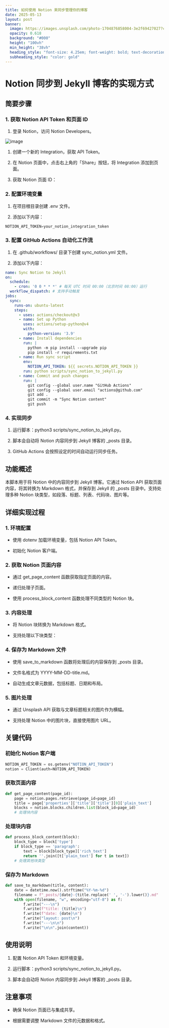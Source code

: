 ```yaml
---
title: 如何使用 Notion 来同步管理你的博客
date: 2025-05-13
layout: post
banner:
  image: https://images.unsplash.com/photo-1704876858004-3e2f69427027?crop=entropy&cs=tinysrgb&fit=max&fm=jpg&ixid=M3w2OTIwMzJ8MHwxfHJhbmRvbXx8fHx8fHx8fDE3NDcxNDYxNDB8&ixlib=rb-4.1.0&q=80&w=1080
  opacity: 0.618
  background: "#000"
  height: "100vh"
  min_height: "38vh"
  heading_style: "font-size: 4.25em; font-weight: bold; text-decoration: underline"
  subheading_style: "color: gold"
---
```


# Notion 同步到 Jekyll 博客的实现方式

## 简要步骤

### 1. 获取 Notion API Token 和页面 ID

1. 登录 Notion，访问 Notion Developers。

![image](https://prod-files-secure.s3.us-west-2.amazonaws.com/a7a0cc5a-89b9-4cda-8686-1fba0ca52f40/d19c1afe-dea5-4312-9333-786b0ba83054/image.png?X-Amz-Algorithm=AWS4-HMAC-SHA256&X-Amz-Content-Sha256=UNSIGNED-PAYLOAD&X-Amz-Credential=ASIAZI2LB466ZNCC5WIS%2F20250513%2Fus-west-2%2Fs3%2Faws4_request&X-Amz-Date=20250513T142219Z&X-Amz-Expires=3600&X-Amz-Security-Token=IQoJb3JpZ2luX2VjEEYaCXVzLXdlc3QtMiJIMEYCIQCr2gfIy%2BpEbs1gOemIG1c2wQPlVQFH6OFDIdsIJOiGDgIhALm7IOfxpxkWBnTPCWC30JoXRzJboEDg8g0eteNB9h3%2FKogECO7%2F%2F%2F%2F%2F%2F%2F%2F%2F%2FwEQABoMNjM3NDIzMTgzODA1IgyNrsrIq%2BzOF4%2F9fPcq3AMMqVqnVKsSejlyPXlRR58mkMthWfbPZSyEVG%2FUiiMGK2WvoHqm4AQswPrtibS1OzCfxV33lMoGRGpxBVQuzGlo3vGET1GYe8UJ%2Bo2hWL7BsCpEKq%2F2PorCUrgRzPZdr3igKRGyStgYCW%2Bz%2FPVlltrkdio65%2F3%2FUkZlDfgA2%2F9Lk%2BdaXV9%2FSNQkb4QX5v3IAdJzL2ZtImS5PfbxRUpXXBXMbRDBorPi91itQgHp9zFDE1RMRR%2FHbyXQD8n%2FydGwv6uXSSBZ2MmBXrC4BuDDhNLPkdJ0NeAD2l7cZD6iF7ocGyrDLDC%2FVrWgGjw0%2BK0rY2w5M%2Flm1SaMGT0CyonsH5q0HOF262GZ19ksXRnzVtJaAEd408c6OYi9y%2BuCBTRFXBMu9VtgSjJSHugdKFELh5QqX71umIEkd7l28Z5Vzzw6qCymMy7VfQy%2BxBreoV7fe%2FOurz848mnhAk5m5QA1BcZjvZBavvxYuewh08goCbf0R161VvP6X5RIefbTcmK%2BsZqjIwAFJByCDWTvRIGEAEVoPLsVieUuADSXcC2ZjTPXK24Mea3r35PfUsExSP%2BepRpekcJrz3TT4yYBnPi9yIZvpFHWXeEa%2FR6NpAJgyUBfSo5Oml4pCM%2BWDrRv0TCcjo3BBjqkAWsJyTuUNQTM9zxfPijBV%2F5BNumcmea5tniK6fffMgAncav67OtaSME0mEfHC%2Bl5JveQtLaG2sRg7%2BeD6n6pIgticrGPICx1FBQ6A%2BKikxKh5S1nbWSn3fgOnB8nf6O0RvA%2B3mc%2FwJR8b680ty815PZc4%2FlH%2BvNe%2FPI%2Baw4Jahe9mQXJqqwwe3xcGPGmnrq8rn5R1rhxFk8nQ%2BGCSmsMPC2z%2BzeH&X-Amz-Signature=ac541ec91bd7627cc1d19756a3b30e1ec415259464b503001d1e8563d57fb562&X-Amz-SignedHeaders=host&x-id=GetObject)

1. 创建一个新的 Integration，获取 API Token。

1. 在 Notion 页面中，点击右上角的「Share」按钮，将 Integration 添加到页面。

1. 获取 Notion 页面 ID：


### 2. 配置环境变量

1. 在项目根目录创建 .env 文件。

1. 添加以下内容：

```javascript
NOTION_API_TOKEN=your_notion_integration_token
```

### 3. 配置 GitHub Actions 自动化工作流

1. 在 .github/workflows/ 目录下创建 sync_notion.yml 文件。

1. 添加以下内容：

```yaml
name: Sync Notion to Jekyll
on:
  schedule:
    - cron: '0 0 * * *' # 每天 UTC 时间 00:00（北京时间 08:00）运行
  workflow_dispatch: # 支持手动触发
jobs:
  sync:
    runs-on: ubuntu-latest
    steps:
      - uses: actions/checkout@v3
      - name: Set up Python
        uses: actions/setup-python@v4
        with:
          python-version: '3.9'
      - name: Install dependencies
        run: |
          python -m pip install --upgrade pip
          pip install -r requirements.txt
      - name: Run sync script
        env:
          NOTION_API_TOKEN: ${{ secrets.NOTION_API_TOKEN }}
        run: python scripts/sync_notion_to_jekyll.py
      - name: Commit and push changes
        run: |
          git config --global user.name "GitHub Actions"
          git config --global user.email "actions@github.com"
          git add .
          git commit -m "Sync Notion content"
          git push
```

### 4. 实现同步

1. 运行脚本：python3 scripts/sync_notion_to_jekyll.py。

1. 脚本会自动将 Notion 内容同步到 Jekyll 博客的 _posts 目录。

1. GitHub Actions 会按照设定的时间自动运行同步任务。

## 功能概述

本脚本用于将 Notion 中的内容同步到 Jekyll 博客。它通过 Notion API 获取页面内容，将其转换为 Markdown 格式，并保存到 Jekyll 的 _posts 目录中。支持处理多种 Notion 块类型，如段落、标题、列表、代码块、图片等。

## 详细实现过程

### 1. 环境配置

- 使用 dotenv 加载环境变量，包括 Notion API Token。

- 初始化 Notion 客户端。

### 2. 获取 Notion 页面内容

- 通过 get_page_content 函数获取指定页面的内容。

- 递归处理子页面。

- 使用 process_block_content 函数处理不同类型的 Notion 块。

### 3. 内容处理

- 将 Notion 块转换为 Markdown 格式。

- 支持处理以下块类型：


### 4. 保存为 Markdown 文件

- 使用 save_to_markdown 函数将处理后的内容保存到 _posts 目录。

- 文件名格式为 YYYY-MM-DD-title.md。

- 自动生成文章元数据，包括标题、日期和布局。

### 5. 图片处理

- 通过 Unsplash API 获取与文章标题相关的图片作为横幅。

- 支持处理 Notion 中的图片块，直接使用图片 URL。

## 关键代码

### 初始化 Notion 客户端

```python
NOTION_API_TOKEN = os.getenv("NOTION_API_TOKEN")
notion = Client(auth=NOTION_API_TOKEN)
```

### 获取页面内容

```python
def get_page_content(page_id):
    page = notion.pages.retrieve(page_id=page_id)
    title = page['properties']['title']['title'][0]['plain_text']
    blocks = notion.blocks.children.list(block_id=page_id)
    # 处理块内容
```

### 处理块内容

```python
def process_block_content(block):
    block_type = block['type']
    if block_type == 'paragraph':
        text = block[block_type]['rich_text']
        return ''.join([t['plain_text'] for t in text])
    # 处理其他块类型
```

### 保存为 Markdown

```python
def save_to_markdown(title, content):
    date = datetime.now().strftime("%Y-%m-%d")
    filename = f"_posts/{date}-{title.replace(' ', '-').lower()}.md"
    with open(filename, "w", encoding="utf-8") as f:
        f.write("---\n")
        f.write(f"title: {title}\n")
        f.write(f"date: {date}\n")
        f.write("layout: post\n")
        f.write("---\n\n")
        f.write("\n\n".join(content))
```

## 使用说明

1. 配置 Notion API Token 和环境变量。

1. 运行脚本：python3 scripts/sync_notion_to_jekyll.py。

1. 脚本会自动将 Notion 内容同步到 Jekyll 博客的 _posts 目录。

## 注意事项

- 确保 Notion 页面已与集成共享。

- 根据需要调整 Markdown 文件的元数据和格式。